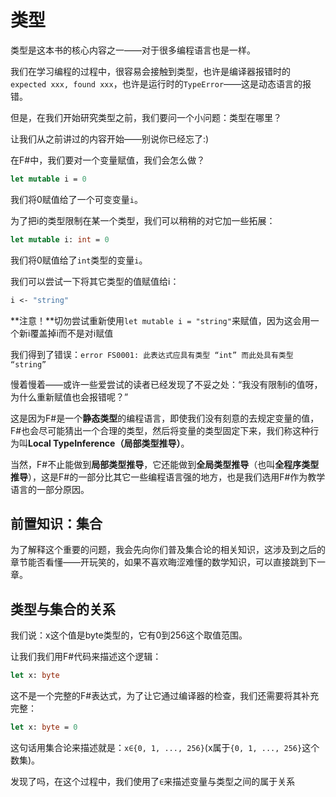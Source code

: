 # 类型

类型是这本书的核心内容之一——对于很多编程语言也是一样。

我们在学习编程的过程中，很容易会接触到类型，也许是编译器报错时的`expected xxx, found xxx`，也许是运行时的`TypeError`——这是动态语言的报错。

但是，在我们开始研究类型之前，我们要问一个小问题：类型在哪里？

让我们从之前讲过的内容开始——别说你已经忘了:)

在F#中，我们要对一个变量赋值，我们会怎么做？

```fs
let mutable i = 0
```

我们将0赋值给了一个可变变量`i`。

为了把i的类型限制在某一个类型，我们可以稍稍的对它加一些拓展：

```fs
let mutable i: int = 0
```

我们将0赋值给了`int`类型的变量`i`。

我们可以尝试一下将其它类型的值赋值给i：

```fs
i <- "string"
```

**注意！**切勿尝试重新使用`let mutable i = "string"`来赋值，因为这会用一个新i覆盖掉i而不是对i赋值

我们得到了错误：`error FS0001: 此表达式应具有类型 “int” 而此处具有类型 “string”`

慢着慢着——或许一些爱尝试的读者已经发现了不妥之处：“我没有限制i的值呀，为什么重新赋值也会报错呢？”

这是因为F#是一个**静态类型**的编程语言，即使我们没有刻意的去规定变量的值，F#也会尽可能猜出一个合理的类型，然后将变量的类型固定下来，我们称这种行为叫**Local TypeInference（局部类型推导）**。

当然，F#不止能做到**局部类型推导**，它还能做到**全局类型推导**（也叫**全程序类型推导**），这是F#的一部分比其它一些编程语言强的地方，也是我们选用F#作为教学语言的一部分原因。

<!-- TODO -->

## 前置知识：集合

为了解释这个重要的问题，我会先向你们普及集合论的相关知识，这涉及到之后的章节能否看懂——开玩笑的，如果不喜欢晦涩难懂的数学知识，可以直接跳到下一章。

<!-- TODO: 集合论 -->

## 类型与集合的关系

<!-- 那么，类型到底是什么？为了解释这个问题，我们需要引入数学的根基——“集合论”。 -->

<!-- 首先，让我们回忆一下，我们第一次接触过的类型是什么：是`int`，是`float`，是`byte`这样的基本类型。 -->

我们说：x这个值是byte类型的，它有0到256这个取值范围。

让我们我们用F#代码来描述这个逻辑：

```fs
let x: byte
```

这不是一个完整的F#表达式，为了让它通过编译器的检查，我们还需要将其补充完整：

```fs
let x: byte = 0
```

这句话用集合论来描述就是：`x∈{0, 1, ..., 256}`(x属于`{0, 1, ..., 256}`这个数集)。

发现了吗，在这个过程中，我们使用了`∈`来描述变量与类型之间的属于关系

<!-- 那么，我们在讨论“一个int类型的值”时，我们在讨论什么 -->
